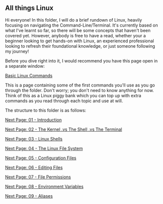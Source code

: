 ## All things Linux

Hi everyone! In this folder, I will do a brief rundown of Linux, heavily focusing on navigating the Command-Line/Terminal. It's currently based on what I've learnt so far, so there will be some concepts that haven't been covered yet. However, anybody is free to have a read, whether your a beginner looking to get hands-on with Linux, an experienced professional looking to refresh their foundational knowledge, or just someone following my journey!

Before you dive right into it, I would recommend you have this page open in a separate window:

[Basic Linux Commands](https://github.com/SiadA2/DevOps-Learning-Path/tree/main/Linux/Basic-Commands)

This is a page containing some of the first commands you'll use as you go through the folder. Don't worry; you don't need to know anything for now. Think of this as a Linux piggy bank which you can top up with extra commands as you read through each topic and use at will.

The structure to this folder is as follows:

[Next Page: 01 - Introduction](https://github.com/SiadA2/DevOps-Learning-Path/tree/main/Linux/Intro)

[Next Page: 02 - The Kernel .vs The Shell .vs The Terminal](https://github.com/SiadA2/DevOps-Learning-Path/tree/main/Linux/Kernel-vs-Shell-vs-Terminal)

[Next Page: 03 - Linux Shells](https://github.com/SiadA2/DevOps-Learning-Path/tree/main/Linux/Linux-Shells)

[Next Page: 04 - The Linux File System](https://github.com/SiadA2/DevOps-Learning-Path/tree/main/Linux/Linux-File-System)

[Next Page: 05 - Configuration Files](https://github.com/SiadA2/DevOps-Learning-Path/tree/main/Linux/Config-files)

[Next Page: 06 - Editing Files](https://github.com/SiadA2/DevOps-Learning-Path/tree/main/Linux/Editing-files)

[Next Page: 07 - File Permissions](https://github.com/SiadA2/DevOps-Learning-Path/tree/main/Linux/File-Permissions)

[Next Page: 08 - Environment Variables](https://github.com/SiadA2/DevOps-Learning-Path/tree/main/Linux/Environment-Variables)

[Next Page: 09 - Aliases](https://github.com/SiadA2/DevOps-Learning-Path/tree/main/Linux/Aliases)